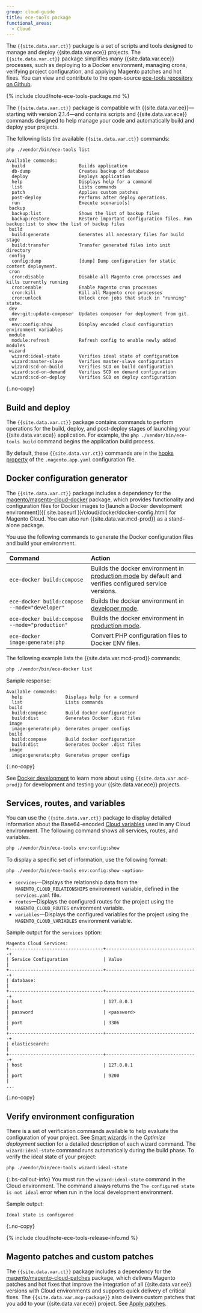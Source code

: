 ```yaml
---
group: cloud-guide
title: ece-tools package
functional_areas:
  - Cloud
---
```


The `{{site.data.var.ct}}` package is a set of scripts and tools designed to manage and deploy {{site.data.var.ece}} projects. The `{{site.data.var.ct}}` package simplifies many {{site.data.var.ece}} processes, such as deploying to a Docker environment, managing crons, verifying project configuration, and applying  Magento patches and hot fixes. You can view and contribute to the open-source [ece-tools repository on Github](https://github.com/magento/ece-tools).

{% include cloud/note-ece-tools-package.md %}

The `{{site.data.var.ct}}` package is compatible with {{site.data.var.ee}}—starting with version 2.1.4—and contains scripts and {{site.data.var.ece}} commands designed to help manage your code and automatically build and deploy your projects.

The following lists the available `{{site.data.var.ct}}` commands:

```bash
php ./vendor/bin/ece-tools list
```

```terminal
Available commands:
  build                    Builds application
  db-dump                  Creates backup of database
  deploy                   Deploys application
  help                     Displays help for a command
  list                     Lists commands
  patch                    Applies custom patches
  post-deploy              Performs after deploy operations.
  run                      Execute scenario(s)
 backup
  backup:list              Shows the list of backup files
  backup:restore           Restore important configuration files. Run backup:list to show the list of backup files
 build
  build:generate           Generates all necessary files for build stage
  build:transfer           Transfer generated files into init directory
 config
  config:dump              [dump] Dump configuration for static content deployment.
 cron
  cron:disable             Disable all Magento cron processes and kills currently running
  cron:enable              Enable Magento cron processes
  cron:kill                Kill all Magento cron processes
  cron:unlock              Unlock cron jobs that stuck in "running" state.
 dev
  dev:git:update-composer  Updates composer for deployment from git.
 env
  env:config:show          Display encoded cloud configuration environment variables
 module
  module:refresh           Refresh config to enable newly added modules
 wizard
  wizard:ideal-state       Verifies ideal state of configuration
  wizard:master-slave      Verifies master-slave configuration
  wizard:scd-on-build      Verifies SCD on build configuration
  wizard:scd-on-demand     Verifies SCD on demand configuration
  wizard:scd-on-deploy     Verifies SCD on deploy configuration
```
{:.no-copy}

## Build and deploy

The `{{site.data.var.ct}}` package contains commands to perform operations for the build, deploy, and post-deploy stages of launching your {{site.data.var.ece}} application. For example, the `php ./vendor/bin/ece-tools build` command begins the application build process.

By default, these `{{site.data.var.ct}}` commands are in the [hooks property][hooks] of the `.magento.app.yaml` configuration file.

## Docker configuration generator

The `{{site.data.var.ct}}` package includes a dependency for the [magento/magento-cloud-docker] package, which provides functionality and configuration files for Docker images to [launch a Docker development environment]({{ site.baseurl }}/cloud/docker/docker-config.html) for Magento Cloud. You can also run {{site.data.var.mcd-prod}} as a stand-alone package.

You use the following commands to generate the Docker configuration files and build your environment.

Command | Action
:------ | :------
`ece-docker build:compose` | Builds the docker environment in [production mode][mode] by default and verifies configured service versions.
`ece-docker build:compose --mode="developer"` | Builds the docker environment in [developer mode][mode].
`ece-docker build:compose --mode="production"` | Builds the docker environment in [production mode][mode].
`ece-docker image:generate:php` | Convert PHP configuration files to Docker ENV files.

The following example lists the {{site.data.var.mcd-prod}} commands:

```bash
php ./vendor/bin/ece-docker list
```

Sample response:

```terminal
Available commands:
  help                Displays help for a command
  list                Lists commands
 build
  build:compose       Build docker configuration
  build:dist          Generates Docker .dist files
 image
  image:generate:php  Generates proper configs
 build
  build:compose       Build docker configuration
  build:dist          Generates Docker .dist files
 image
  image:generate:php  Generates proper configs
```
{:.no-copy}

See [Docker development] to learn more about using `{{site.data.var.mcd-prod}}` for development and testing your {{site.data.var.ece}} projects.

## Services, routes, and variables

You can use the `{{site.data.var.ct}}` package to display detailed information about the Base64-encoded [Cloud variables][cloudvar] used in any Cloud environment. The following command shows all services, routes, and variables.

```bash
php ./vendor/bin/ece-tools env:config:show
```

To display a specific set of information, use the following format:

```bash
php ./vendor/bin/ece-tools env:config:show <option>
```

-  `services`—Displays the relationship data from the `MAGENTO_CLOUD_RELATIONSHIPS` environment variable, defined in the `services.yaml` file.
-  `routes`—Displays the configured routes for the project using the `MAGENTO_CLOUD_ROUTES` environment variable.
-  `variables`—Displays the configured variables for the project using the `MAGENTO_CLOUD_VARIABLES` environment variable.

Sample output for the `services` option:

```terminal
Magento Cloud Services:
+-----------------------------------+----------------------------------+
| Service Configuration             | Value                            |
+-----------------------------------+----------------------------------+
| database:                                                            |
+-----------------------------------+----------------------------------+
| host                              | 127.0.0.1                        |
| password                          | <password>                       |
| port                              | 3306                             |
+-----------------------------------+----------------------------------+
| elasticsearch:                                                       |
+-----------------------------------+----------------------------------+
| host                              | 127.0.0.1                        |
| port                              | 9200                             |
...
```
{:.no-copy}

## Verify environment configuration

There is a set of verification commands available to help evaluate the configuration of your project. See [Smart wizards][wizard] in the _Optimize deployment_ section for a detailed description of each wizard command. The `wizard:ideal-state` command runs automatically during the build phase. To verify the ideal state of your project:

```bash
php ./vendor/bin/ece-tools wizard:ideal-state
```

 {:.bs-callout-info}
You must run the `wizard:ideal-state` command in the Cloud environment. The command always returns the `The configured state is not ideal` error when run in the local development environment.

Sample output:

```terminal
Ideal state is configured
```
{:.no-copy}

{% include cloud/note-ece-tools-release-info.md %}

## Magento patches and custom patches

The `{{site.data.var.ct}}` package includes a dependency for the [magento/magento-cloud-patches] package, which delivers Magento patches and hot fixes that improve the integration of all {{site.data.var.ee}} versions with Cloud environments and supports quick delivery of critical fixes. The `{{site.data.var.mcp-package}}` also delivers custom patches that you add to your {{site.data.var.ece}} project. See [Apply patches].

<!-- link definitions -->
[mode]: {{site.baseurl}}/cloud/docker/docker-config.html#set-the-launch-mode
[hooks]: {{site.baseurl}}/cloud/project/project-conf-files_magento-app.html#hooks
[cloudvar]: {{site.baseurl}}/cloud/env/variables-cloud.html
[wizard]: {{site.baseurl}}/cloud/deploy/smart-wizards.html
[Docker development]: {{site.baseurl}}/cloud/docker/docker-development.html
[Apply patches]: {{site.baseurl}}/cloud/project/project-patch.html
[magento/magento-cloud-docker]: https://github.com/magento/magento-cloud-docker
[magento/magento-cloud-patches]: https://github.com/magento/magento-cloud-patches
